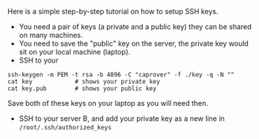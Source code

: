
Here is a simple step-by-step tutorial on how to setup SSH keys.

- You need a pair of keys (a private and a public key) they can be shared on many machines.
- You need to save the "public" key on the server, the private key would sit on your local machine (laptop).
- SSH to your 
```
ssh-keygen -m PEM -t rsa -b 4096 -C "caprover" -f ./key -q -N ""
cat key            # shows your private key
cat key.pub        # shows your public key
```
Save both of these keys on your laptop as you will need then.
- SSH to your server B, and add your private key as a new line in `/root/.ssh/authorized_keys`
